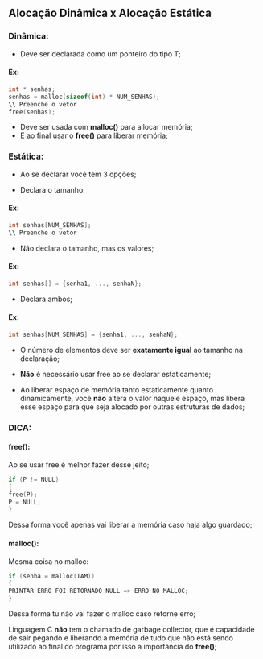 ## Alocação Dinâmica x Alocação Estática

### Dinâmica:
- Deve ser declarada como um ponteiro do tipo T;
#### Ex:
```c
int * senhas;
senhas = malloc(sizeof(int) * NUM_SENHAS);
\\ Preenche o vetor
free(senhas);
```
- Deve ser usada com __malloc()__ para allocar memória;
- E ao final usar o __free()__ para liberar memória;
### Estática:
- Ao se declarar você tem 3 opções;
* Declara o tamanho:
#### Ex:
```c
int senhas[NUM_SENHAS];
\\ Preenche o vetor
```

* Não declara o tamanho, mas os valores;
#### Ex:
```c
int senhas[] = {senha1, ..., senhaN};
```

* Declara ambos;
#### Ex:
```c
int senhas[NUM_SENHAS] = {senha1, ..., senhaN};
```
* O número de elementos deve ser __exatamente igual__ ao tamanho na declaração;

* __Não__ é necessário usar free ao se declarar estaticamente;

- Ao liberar espaço de memória tanto estaticamente quanto dinamicamente, você __não__ altera o valor naquele espaço, mas libera esse espaço para que seja alocado por outras estruturas de dados;

### DICA:

#### free():
Ao se usar free é melhor fazer desse jeito;
```c
if (P != NULL)
{
free(P);
P = NULL;
}
```
Dessa forma você apenas vai liberar a memória caso haja algo guardado;

#### malloc():
Mesma coisa no malloc:
```c
if (senha = malloc(TAM))
{
PRINTAR ERRO FOI RETORNADO NULL => ERRO NO MALLOC;
}
```
Dessa forma tu não vai fazer o malloc caso retorne erro;

Linguagem C __não__ tem o chamado de garbage collector, que é capacidade de sair pegando e liberando a memória de tudo que não está sendo utilizado ao final do programa por isso a importância do __free()__;
